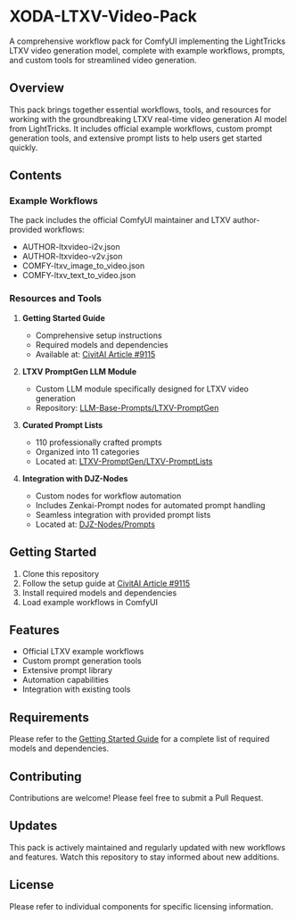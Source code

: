 # XODA-LTXV-Video-Pack

A comprehensive workflow pack for ComfyUI implementing the LightTricks LTXV video generation model, complete with example workflows, prompts, and custom tools for streamlined video generation.

## Overview

This pack brings together essential workflows, tools, and resources for working with the groundbreaking LTXV real-time video generation AI model from LightTricks. It includes official example workflows, custom prompt generation tools, and extensive prompt lists to help users get started quickly.

## Contents

### Example Workflows
The pack includes the official ComfyUI maintainer and LTXV author-provided workflows:
- AUTHOR-ltxvideo-i2v.json
- AUTHOR-ltxvideo-v2v.json
- COMFY-ltxv_image_to_video.json
- COMFY-ltxv_text_to_video.json

### Resources and Tools

1. **Getting Started Guide**
   - Comprehensive setup instructions
   - Required models and dependencies
   - Available at: [CivitAI Article #9115](https://civitai.com/articles/9115)

2. **LTXV PromptGen LLM Module**
   - Custom LLM module specifically designed for LTXV video generation
   - Repository: [LLM-Base-Prompts/LTXV-PromptGen](https://github.com/MushroomFleet/LLM-Base-Prompts/tree/main/LTXV-PromptGen)

3. **Curated Prompt Lists**
   - 110 professionally crafted prompts
   - Organized into 11 categories
   - Located at: [LTXV-PromptGen/LTXV-PromptLists](https://github.com/MushroomFleet/LLM-Base-Prompts/tree/main/LTXV-PromptGen/LTXV-PromptLists)

4. **Integration with DJZ-Nodes**
   - Custom nodes for workflow automation
   - Includes Zenkai-Prompt nodes for automated prompt handling
   - Seamless integration with provided prompt lists
   - Located at: [DJZ-Nodes/Prompts](https://github.com/MushroomFleet/DJZ-Nodes/tree/main/prompts)

## Getting Started

1. Clone this repository
2. Follow the setup guide at [CivitAI Article #9115](https://civitai.com/articles/9115)
3. Install required models and dependencies
4. Load example workflows in ComfyUI

## Features

- Official LTXV example workflows
- Custom prompt generation tools
- Extensive prompt library
- Automation capabilities
- Integration with existing tools

## Requirements

Please refer to the [Getting Started Guide](https://civitai.com/articles/9115) for a complete list of required models and dependencies.

## Contributing

Contributions are welcome! Please feel free to submit a Pull Request.

## Updates

This pack is actively maintained and regularly updated with new workflows and features. Watch this repository to stay informed about new additions.

## License

Please refer to individual components for specific licensing information.
